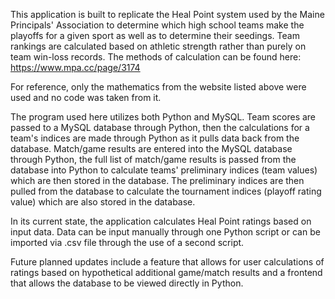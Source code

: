 This application is built to replicate the Heal Point system used by the Maine Principals' Association to determine which high school teams make the playoffs for a given sport as well as to determine their seedings. Team rankings are calculated based on athletic strength rather than purely on team win-loss records. The methods of calculation can be found here: https://www.mpa.cc/page/3174

For reference, only the mathematics from the website listed above were used and no code was taken from it.

The program used here utilizes both Python and MySQL. Team scores are passed to a MySQL database through Python, then the calculations for a team's indices are made through Python as it pulls data back from the database. Match/game results are entered into the MySQL database through Python, the full list of match/game results is passed from the database into Python to calculate teams' preliminary indices (team values) which are then stored in the database. The preliminary indices are then pulled from the database to calculate the tournament indices (playoff rating value) which are also stored in the database.

In its current state, the application calculates Heal Point ratings based on input data. Data can be input manually through one Python script or can be imported via .csv file through the use of a second script.

Future planned updates include a feature that allows for user calculations of ratings based on hypothetical additional game/match results and a frontend that allows the database to be viewed directly in Python.
